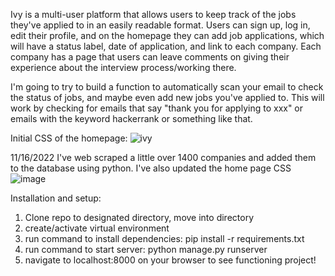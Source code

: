 Ivy is a multi-user platform that allows users to keep track of the jobs they've applied to in an easily readable format. Users can sign up, log in, edit their profile, and on the homepage they can add job applications, which will have a status label, date of application, and link to each company.
Each company has a page that users can leave comments on giving their experience about the interview process/working there.


I'm going to try to build a function to automatically scan your email to check the status of jobs, and maybe even add new jobs you've applied to. This will work by checking for emails that say "thank you for applying to xxx" or emails with the keyword hackerrank or something like that.

Initial CSS of the homepage:
![ivy](https://user-images.githubusercontent.com/73012906/201748484-74e17269-4223-4ab4-a466-2aec0b4f5829.jpeg)


11/16/2022
I've web scraped a little over 1400 companies and added them to the database using python.
I've also updated the home page CSS
![image](https://user-images.githubusercontent.com/73012906/202124295-de817eec-ed1f-40bc-adf0-d5c281ac2706.png)


Installation and setup:
1. Clone repo to designated directory, move into directory 
2. create/activate virtual environment
3. run command to install dependencies: pip install -r requirements.txt
4. run command to start server: python manage.py runserver
5. navigate to localhost:8000 on your browser to see functioning project!



